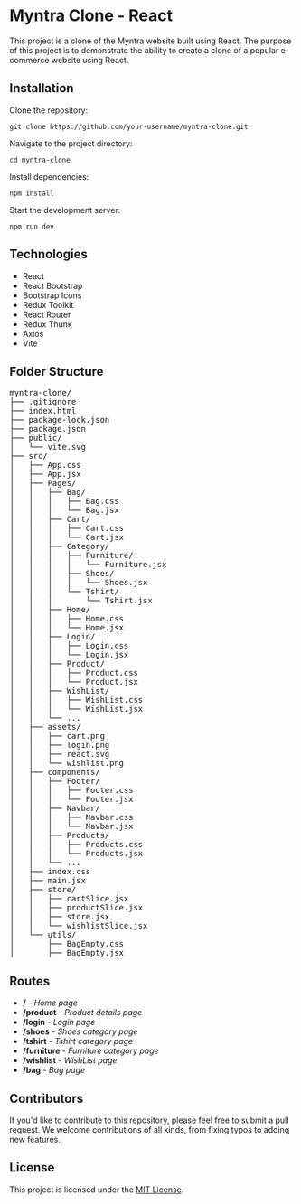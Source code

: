 # Myntra Clone - React
This project is a clone of the Myntra website built using React. The purpose of this project is to demonstrate the ability to create a clone of a popular e-commerce website using React.

## Installation
Clone the repository: <pre>`git clone https://github.com/your-username/myntra-clone.git`</pre>
Navigate to the project directory: <pre>`cd myntra-clone`</pre>
Install dependencies: <pre>`npm install`</pre>
Start the development server: <pre>`npm run dev`</pre>

## Technologies
- React
- React Bootstrap
- Bootstrap Icons
- Redux Toolkit
- React Router
- Redux Thunk
- Axios
- Vite

## Folder Structure
<pre>
myntra-clone/
├── .gitignore
├── index.html
├── package-lock.json
├── package.json
├── public/
│   └── vite.svg
├── src/
│   ├── App.css
│   ├── App.jsx
│   ├── Pages/
│   │   ├── Bag/
│   │   │   ├── Bag.css
│   │   │   └── Bag.jsx
│   │   ├── Cart/
│   │   │   ├── Cart.css
│   │   │   └── Cart.jsx
│   │   ├── Category/
│   │   │   ├── Furniture/
│   │   │   │   └── Furniture.jsx
│   │   │   ├── Shoes/
│   │   │   │   └── Shoes.jsx
│   │   │   └── Tshirt/
│   │   │       └── Tshirt.jsx
│   │   ├── Home/
│   │   │   ├── Home.css
│   │   │   └── Home.jsx
│   │   ├── Login/
│   │   │   ├── Login.css
│   │   │   └── Login.jsx
│   │   ├── Product/
│   │   │   ├── Product.css
│   │   │   └── Product.jsx
│   │   ├── WishList/
│   │   │   ├── WishList.css
│   │   │   └── WishList.jsx
│   │   └── ...
│   ├── assets/
│   │   ├── cart.png
│   │   ├── login.png
│   │   ├── react.svg
│   │   └── wishlist.png
│   ├── components/
│   │   ├── Footer/
│   │   │   ├── Footer.css
│   │   │   └── Footer.jsx
│   │   ├── Navbar/
│   │   │   ├── Navbar.css
│   │   │   └── Navbar.jsx
│   │   ├── Products/
│   │   │   ├── Products.css
│   │   │   └── Products.jsx
│   │   └── ...
│   ├── index.css
│   ├── main.jsx
│   ├── store/
│   │   ├── cartSlice.jsx
│   │   ├── productSlice.jsx
│   │   ├── store.jsx
│   │   └── wishlistSlice.jsx
│   └── utils/
│       ├── BagEmpty.css
│       ├── BagEmpty.jsx
</pre>

## Routes
+ **/** - *Home page*
+ **/product** - *Product details page*
+ **/login** - *Login page*
+ **/shoes** - *Shoes category page*
+ **/tshirt** - *Tshirt category page*
+ **/furniture** - *Furniture category page*
+ **/wishlist** - *WishList page*
+ **/bag** - *Bag page*

## Contributors
If you'd like to contribute to this repository, please feel free to submit a pull request. We welcome contributions of all kinds, from fixing typos to adding new features.

## License
This project is licensed under the [MIT License](https://github.com/rk-poddar/myntra-clone/blob/main/LICENSE).














